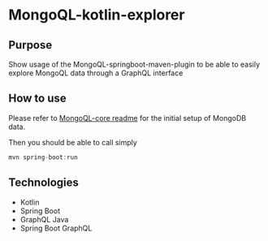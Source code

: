 # MongoQL-kotlin-explorer

## Purpose
Show usage of the MongoQL-springboot-maven-plugin to be able to easily explore MongoQL data through a GraphQL interface

## How to use
Please refer to [MongoQL-core readme](https://github.com/Hellorin/MongoQL-core) for the initial setup of MongoDB data.

Then you should be able to call simply
```java
mvn spring-boot:run
```

## Technologies
- Kotlin
- Spring Boot
- GraphQL Java
- Spring Boot GraphQL
